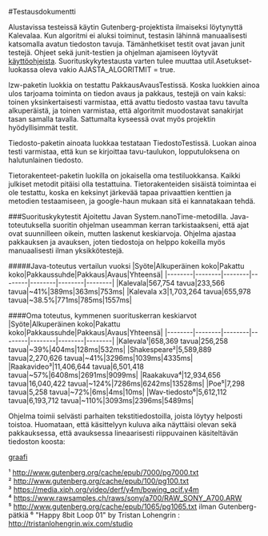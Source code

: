 #Testausdokumentti

Alustavissa testeissä käytin Gutenberg-projektista ilmaiseksi löytynyttä Kalevalaa. Kun algoritmi ei aluksi toiminut, testasin lähinnä manuaalisesti katsomalla avatun tiedoston tavuja. Tämänhetkiset testit ovat javan junit testejä. Ohjeet sekä junit-testien ja ohjelman ajamiseen löytyvät [käyttöohjeista](Käyttöohjeet.md). Suorituskykytestausta varten tulee muuttaa util.Asetukset-luokassa oleva vakio AJASTA_ALGORITMIT = true.

lzw-paketin luokkia on testattu PakkausAvausTestissä. Koska luokkien ainoa ulos tarjoama toiminta on tiedon avaus ja pakkaus, testejä on vain kaksi: toinen yksinkertaisesti varmistaa, että avattu tiedosto vastaa tavu tavulta alkuperäistä, ja toinen varmistaa, että algoritmit muodostavat sanakirjat tasan samalla tavalla. Sattumalta kyseessä ovat myös projektin hyödyllisimmät testit.

Tiedosto-paketin ainoata luokkaa testataan TiedostoTestissä. Luokan ainoa testi varmistaa, että kun se kirjoittaa tavu-taulukon, lopputuloksena on halutunlainen tiedosto.

Tietorakenteet-paketin luokilla on jokaisella oma testiluokkansa. Kaikki julkiset metodit pitäisi olla testattuina. Tietorakenteiden sisäistä toimintaa ei ole testattu, koska en keksinyt järkevää tapaa privaattien kenttien ja metodien testaamiseen, ja google-haun mukaan sitä ei kannatakaan tehdä.

###Suorituskykytestit
Ajoitettu Javan System.nanoTime-metodilla. Java-toteutuksella suoritin ohjelman useamman kerran tarkistaakseni, että ajat ovat suunnilleen oikein, mutten laskenut keskiarvoja. Ohjelma ajastaa pakkauksen ja avauksen, joten tiedostoja on helppo kokeilla myös manuaalisesti ilman yksikkötestejä.

#####Java-toteutus vertailun vuoksi
|Syöte|Alkuperäinen koko|Pakattu koko|Pakkaussuhde|Pakkaus|Avaus|Yhteensä|
|--------|--------|--------|--------|--------|--------|--------|
|Kalevala|567,754 tavua|233,566 tavua|~41%|389ms|363ms|753ms|
|Kalevala x3|1,703,264 tavua|655,978 tavua|~38.5%|771ms|785ms|1557ms|

####Oma toteutus, kymmenen suorituskerran keskiarvot
|Syöte|Alkuperäinen koko|Pakattu koko|Pakkaussuhde|Pakkaus|Avaus|Yhteensä|
|--------|--------|--------|--------|--------|--------|--------|
|Kalevala¹|658,369 tavua|256,258 tavua|~39%|404ms|128ms|532ms|
|Shakespeare²|5,589,889 tavua|2,270,626 tavua|~41%|3296ms|1039ms|4335ms|
|Raakavideo³|11,406,644 tavua|6,501,418 tavua|~57%|6408ms|2691ms|9099ms|
|Raakakuva⁴|12,934,656 tavua|16,040,422 tavua|~124%|7286ms|6242ms|13528ms|
|Poe⁵|7,298 tavua|5,258 tavua|~72%|6ms|4ms|10ms|
|Wav-tiedosto⁶|5,612,112 tavua|6,193,712 tavua|~110%|3093ms|2396ms|5489ms|

Ohjelma toimii selvästi parhaiten tekstitiedostoilla, joista löytyy helposti toistoa. Huomataan, että käsittelyyn kuluva aika näyttäisi olevan sekä pakkauksessa, että avauksessa lineaarisesti riippuvainen käsiteltävän tiedoston koosta:

[graafi](kuvat/chart.png "Yllä luetellut tiedostot kaaviossa")

¹ http://www.gutenberg.org/cache/epub/7000/pg7000.txt  
² http://www.gutenberg.org/cache/epub/100/pg100.txt  
³ https://media.xiph.org/video/derf/y4m/bowing_qcif.y4m  
⁴ https://www.rawsamples.ch/raws/sony/a700/RAW_SONY_A700.ARW  
⁵ http://www.gutenberg.org/cache/epub/1065/pg1065.txt ilman Gutenberg-pätkiä
⁶ "Happy 8bit Loop 01" by Tristan Lohengrin : http://tristanlohengrin.wix.com/studio
